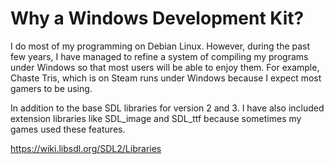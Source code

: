 # Why a Windows Development Kit?

I do most of my programming on Debian Linux. However, during the past few years, I have managed to refine a system of compiling my programs under Windows so that most users will be able to enjoy them. For example, Chaste Tris, which is on Steam runs under Windows because I expect most gamers to be using.

In addition to the base SDL libraries for version 2 and 3. I have also included extension libraries like SDL_image and SDL_ttf because sometimes my games used these features.

<https://wiki.libsdl.org/SDL2/Libraries>

